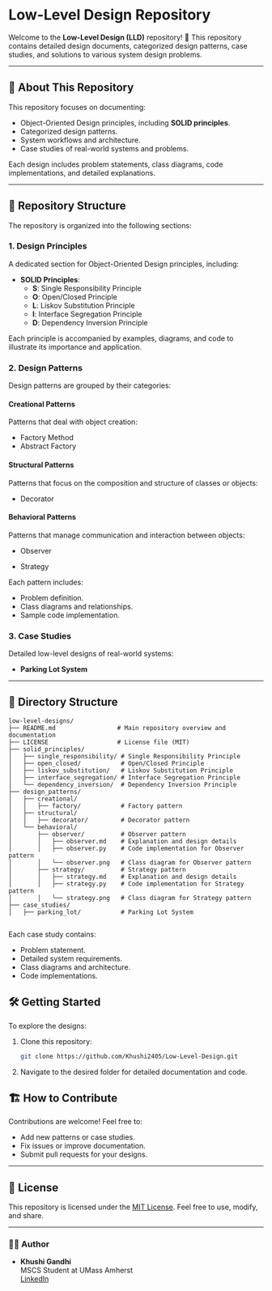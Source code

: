 # Low-Level Design Repository

Welcome to the **Low-Level Design (LLD)** repository! 🎨 This repository contains detailed design documents, categorized design patterns, case studies, and solutions to various system design problems.

---

## 🚀 About This Repository

This repository focuses on documenting:
- Object-Oriented Design principles, including **SOLID principles**.
- Categorized design patterns.
- System workflows and architecture.
- Case studies of real-world systems and problems.

Each design includes problem statements, class diagrams, code implementations, and detailed explanations.

---

## 📂 Repository Structure

The repository is organized into the following sections:

### 1. **Design Principles**
A dedicated section for Object-Oriented Design principles, including:
- **SOLID Principles**:
  - **S**: Single Responsibility Principle  
  - **O**: Open/Closed Principle  
  - **L**: Liskov Substitution Principle  
  - **I**: Interface Segregation Principle  
  - **D**: Dependency Inversion Principle  

Each principle is accompanied by examples, diagrams, and code to illustrate its importance and application.

### 2. **Design Patterns**
Design patterns are grouped by their categories:

#### **Creational Patterns**
Patterns that deal with object creation:
<!-- - Singleton  -->
- Factory Method  
- Abstract Factory  
<!-- - Builder  
- Prototype --> 

#### **Structural Patterns**
Patterns that focus on the composition and structure of classes or objects:
<!-- - Adapter  
- Bridge  
- Composite  -->
- Decorator  
<!-- - Facade  
- Flyweight  
- Proxy  -->

#### **Behavioral Patterns**
Patterns that manage communication and interaction between objects:
<!-- - Chain of Responsibility  
- Command  
- Interpreter  
- Iterator  
- Mediator  
- Memento  -->
- Observer  
<!-- - State  -->
- Strategy  
<!-- - Template Method  
- Visitor --> 

Each pattern includes:
- Problem definition.
- Class diagrams and relationships.
- Sample code implementation.

### 3. **Case Studies**
Detailed low-level designs of real-world systems:
<!-- - **Elevator System**  -->
- **Parking Lot System**  
<!-- - **Library Management System**  
- **Online Shopping Cart**  
- **Food Delivery System (like Swiggy/Zomato)**  
- **ATM System**  
- **Chess Game**  
- **Tic-Tac-Toe**  -->


---
## 📂 Directory Structure

```plaintext
low-level-designs/
├── README.md                 # Main repository overview and documentation
├── LICENSE                   # License file (MIT)
├── solid_principles/
│   ├── single_responsibility/ # Single Responsibility Principle
│   ├── open_closed/           # Open/Closed Principle
│   ├── liskov_substitution/   # Liskov Substitution Principle
│   ├── interface_segregation/ # Interface Segregation Principle
│   └── dependency_inversion/  # Dependency Inversion Principle
├── design_patterns/
│   ├── creational/
│   │   ├── factory/           # Factory pattern
│   ├── structural/
│   │   ├── decorator/         # Decorator pattern
│   └── behavioral/
│       ├── observer/          # Observer pattern
│       │   ├── observer.md    # Explanation and design details
│       │   ├── observer.py    # Code implementation for Observer pattern
│       │   └── observer.png   # Class diagram for Observer pattern
│       ├── strategy/          # Strategy pattern
│       │   ├── strategy.md    # Explanation and design details
│       │   ├── strategy.py    # Code implementation for Strategy pattern
│       │   └── strategy.png   # Class diagram for Strategy pattern
├── case_studies/
│   ├── parking_lot/           # Parking Lot System


```

Each case study contains:
- Problem statement.
- Detailed system requirements.
- Class diagrams and architecture.
- Code implementations.

## 🛠️ Getting Started

To explore the designs:
1. Clone this repository:  
   ```bash
   git clone https://github.com/Khushi2405/Low-Level-Design.git
   ```
2. Navigate to the desired folder for detailed documentation and code.


## 🏗️ How to Contribute

Contributions are welcome! Feel free to:
- Add new patterns or case studies.
- Fix issues or improve documentation.
- Submit pull requests for your designs.

---

## 📄 License

This repository is licensed under the [MIT License](LICENSE). Feel free to use, modify, and share.

---

### 👨‍💻 Author
- **Khushi Gandhi**  
  MSCS Student at UMass Amherst  
  [LinkedIn](https://www.linkedin.com/in/khushi-gandhi-a6b832180/)

